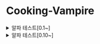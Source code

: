 # Cooking-Vampire

<details>
<summary>알파 테스트[0.1~]</summary>

<h3>[버전 0.1]</h3>
<img src="https://github.com/HongDaHyun/Cooking-Vampire/assets/101586627/a21f1cca-fca1-45b9-a01d-434c8cef9984" width="360" alt="Alpha 0.1">
<br/>
- 몬스터, 플레이어, 타일맵 스프라이트 추가<br/>
- 플레이어 이동 & 애니메이션 구현<br/>
- Input System 적용<br/>
- 랜덤 타일맵 구현<br/>
- 맵 스크롤링 구현<br/>
- 다양한 매니저 생성<br/>

<h3>[버전 0.2]</h3>
<img src="https://github.com/HongDaHyun/Cooking-Vampire/assets/101586627/ad367a57-8019-4974-b94a-52933ed29d38" width="360" alt="Alpha 0.2">
<br/>
- 몬스터 애니메이션 추가<br/>
- 몬스터 오브젝트 풀링<br/>
- 몬스터 유저 Tracking 구현<br/>
- 몬스터 스탯 & 레벨 디자인 구축<br/>
- RePosition 몬스터 구현<br/>

<h3>[버전 0.3]</h3>
<img src="https://github.com/HongDaHyun/Cooking-Vampire/assets/101586627/877b0712-d715-4684-bc46-64531535a02a" width="360" alt="Alpha 0.3">
<br/>
- 무기 이미지 추가 (활 추가 예정)<br/>
- 적 피격 로직 구현<br/>
- 롱소드 atk_0 구현 (Surround Atk)<br/>
- 무기 스탯 & 데이터 구축<br/>
- 무기 레벨 시스템 구현<br/>

<h3>[버전 0.4]</h3>
<img src="https://github.com/user-attachments/assets/4f007d07-46d2-4d00-a4b6-aab7f4b5b835" width="360" alt="Alpha 0.4">
<br/>
- atk_1 구현 (Nearest Atk)<br/>
- 적 사망 & 피격 애니메이션 추가<br/>
- 넉백 구현<br/>
- 무기 쿨타임 구현<br/>
- 몬스터 HP공식 버그 수정<br/>
- 플레이어 데이터 처리<br/>
- 몬스터 처치 데이터 처리<br/>

<h3>[버전 0.5]</h3>
<img src="https://github.com/user-attachments/assets/7b617a2a-9da2-4bb1-a06e-9914b63680ac" width="360" alt="Alpha 0.5">
<br/>
- 폰트 추가<br/>
- 킬 카운트, 레벨, 타이머 텍스트 UI 추가<br/>
- 경험치 Slider, 체력 Slider UI 추가<br/>
- 바 이미지, 아이콘 추가<br/>
- UI매니저 추가<br/>

<h3>[버전 0.6]</h3>
<img src="https://github.com/user-attachments/assets/79e2e9ba-9804-4bde-807d-258a126c7aab" width="360" alt="Alpha 0.6">
<br/>
- 사운드 에셋 추가<br/>
- 레벨업 패널 추가<br/>
- 스탯업 패널 추가<br/>
- 무기 레벨 MAX 로직 구현<br/>
- 무기 레벨업 기능 구현<br/>
- 몬스터 애니메이션 디테일 추가(Stop, Move)<br/>
- 폰트 변경<br/>
- 스탯 데이터 정리<br/>
- 스탯 레벨업 로직 구현<br/>
- 플레이어 데이터 생성<br/>
- 시간 정지&재생 기능 구현<br/>
- 스탯 아이콘 추가<br/>

<h3>[버전 0.7]</h3>
<img src="https://github.com/user-attachments/assets/141779f0-8079-4166-9e42-ab190ffca959" width="360" alt="Alpha 0.7">
<br/>
- 경험치 젬 추가<br/>
- 경험치 젬 흡수 구현<br/>

<h3>[버전 0.7.1]</h3>
<img src="https://github.com/user-attachments/assets/b016be12-4ba1-45e2-81c5-4b24073adea0" width="360" alt="Alpha 0.7.1">
<br/>
- 데미지 팝업 생성<br/>
- 아이템 흡수 사거리 감소<br/>
- 아이템 관련 스크립트 최적화<br/>
- 데미지 감소 디테일 추가<br/>
- 아이템 바로 흡수되는 버그 수정<br/>

<h3>[버전 0.8]</h3>
<img src="https://github.com/user-attachments/assets/b5df7bbe-07eb-4218-b5a4-12b1191ea746" width="360" alt="Alpha 0.8">
<br/>
- 슬래쉬 이미지 추가<br/>
- 투사체 세분화 (기본, 물리, 애니메이션)<br/>
- 0번_무기 이미지 짱돌로 변환<br/>
- 투사체 Set함수 추가<br/>
- 2,3번_무기 추가 (부메랑, 슬래쉬)<br/>

<h3>[버전 0.9]</h3>
<img src="https://github.com/user-attachments/assets/ab2c8b12-aac7-45df-9578-b63485105909" width="360" alt="Alpha 0.9">
<br/>
- 투사체 (애니메이션) 추가<br/>
- 이펙트 추가<br/>
- 무기 3종 추가 (X슬래쉬, 샷건, 고양이)<br/>
- 고양이 패턴 구현 (미완)<br/>
- 고양이, 이펙트 등 Pooling 최적화<br/>

<h3>[버전 0.9.1]</h3>
<img src="https://github.com/user-attachments/assets/4bb6dbaa-f1e3-48d2-9c19-f1fcab3dca4a" width="360" alt="Alpha 0.9.1">
<br/>
- 스킬 아이콘 추가<br/>
- 레벨업 패널 UI 변경<br/>
- 페이퍼 패널 디자인<br/>
- 한글 깨짐 오류 수정<br/>
</details>

<details>
<summary>알파 테스트[0.10~]</summary>
<h3>[버전 0.10]</h3>
- 스탯 계산 공식 변경<br/>
- 스탯 일부 적용<br/>
- 잔버그 수정<br/>
- 무기 사거리, 투사체 크기에 비례해 생성 위치 조정<br/>

<h3>[버전 0.10.1]</h3>
<img src="https://github.com/user-attachments/assets/5cb303da-d292-4c71-b073-070ec9f8e0b7" width="360" alt="Alpha 0.10.1">
<br/>
- 스탯 업그레이드 구현<br/>
- UpStatPannel UI 재조정<br/>
- 티어, 티어색 추가<br/>
- 스탯 아이콘 구현<br/>

<h3>[버전 0.11]</h3>
<img src="https://github.com/user-attachments/assets/1e76eb8c-08c1-479d-9ed4-102a2bbeca2b" width="360" alt="Alpha 0.11">
<br/>
- 플레이어 피격 구현<br/>
- 플레이어 사망 구현<br/>
- 3번 무기 조정 (플레이어 바라보는 기준으로 생성)<br/>
- 7번 무기 제작 (트랩)<br/>
- 트랩형 투사체 구현<br/>
- 보스 등장 경고 UI 추가<br/>

<h3>[버전 0.12]</h3>
- Enemy 애니메이션 Trigger 씹히는 버그 수정<br/>
- 타일 오브젝트 개수 낮춤<br/>
- 플레이어 피격 딜레이 업그레이드<br/>
- Enemy 피격 딜레이 업그레이드<br/>
- Stat데이터 CSV로 정리<br/>
- Stat 로직 개선<br/>
- 스탯 구현 완 (원소 데미지 제외)<br/>

</details>